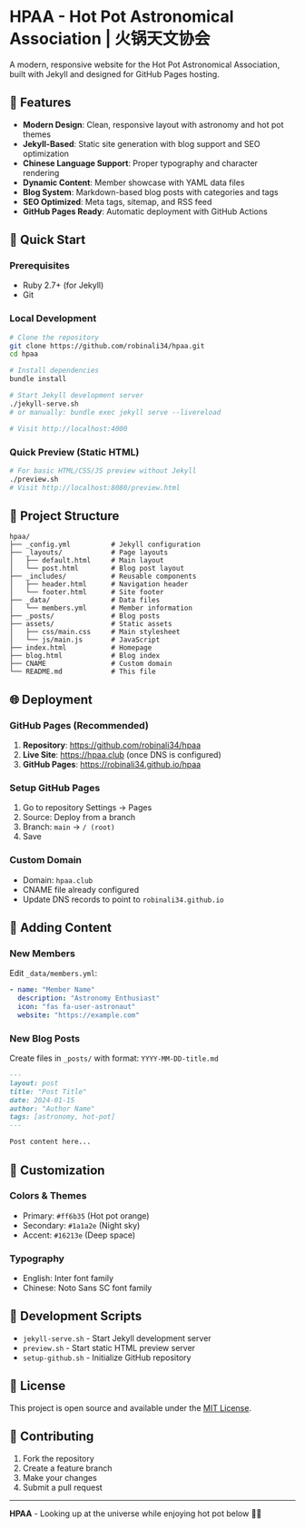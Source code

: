 # HPAA - Hot Pot Astronomical Association | 火锅天文协会

A modern, responsive website for the Hot Pot Astronomical Association, built with Jekyll and designed for GitHub Pages hosting.

## 🌟 Features

- **Modern Design**: Clean, responsive layout with astronomy and hot pot themes
- **Jekyll-Based**: Static site generation with blog support and SEO optimization
- **Chinese Language Support**: Proper typography and character rendering
- **Dynamic Content**: Member showcase with YAML data files
- **Blog System**: Markdown-based blog posts with categories and tags
- **SEO Optimized**: Meta tags, sitemap, and RSS feed
- **GitHub Pages Ready**: Automatic deployment with GitHub Actions

## 🚀 Quick Start

### Prerequisites
- Ruby 2.7+ (for Jekyll)
- Git

### Local Development
```bash
# Clone the repository
git clone https://github.com/robinali34/hpaa.git
cd hpaa

# Install dependencies
bundle install

# Start Jekyll development server
./jekyll-serve.sh
# or manually: bundle exec jekyll serve --livereload

# Visit http://localhost:4000
```

### Quick Preview (Static HTML)
```bash
# For basic HTML/CSS/JS preview without Jekyll
./preview.sh
# Visit http://localhost:8080/preview.html
```

## 📁 Project Structure

```
hpaa/
├── _config.yml          # Jekyll configuration
├── _layouts/            # Page layouts
│   ├── default.html     # Main layout
│   └── post.html        # Blog post layout
├── _includes/           # Reusable components
│   ├── header.html      # Navigation header
│   └── footer.html      # Site footer
├── _data/               # Data files
│   └── members.yml      # Member information
├── _posts/              # Blog posts
├── assets/              # Static assets
│   ├── css/main.css     # Main stylesheet
│   └── js/main.js       # JavaScript
├── index.html           # Homepage
├── blog.html            # Blog index
├── CNAME                # Custom domain
└── README.md            # This file
```

## 🌐 Deployment

### GitHub Pages (Recommended)
1. **Repository**: https://github.com/robinali34/hpaa
2. **Live Site**: https://hpaa.club (once DNS is configured)
3. **GitHub Pages**: https://robinali34.github.io/hpaa

### Setup GitHub Pages
1. Go to repository Settings → Pages
2. Source: Deploy from a branch
3. Branch: `main` → `/ (root)`
4. Save

### Custom Domain
- Domain: `hpaa.club`
- CNAME file already configured
- Update DNS records to point to `robinali34.github.io`

## 📝 Adding Content

### New Members
Edit `_data/members.yml`:
```yaml
- name: "Member Name"
  description: "Astronomy Enthusiast"
  icon: "fas fa-user-astronaut"
  website: "https://example.com"
```

### New Blog Posts
Create files in `_posts/` with format: `YYYY-MM-DD-title.md`
```markdown
---
layout: post
title: "Post Title"
date: 2024-01-15
author: "Author Name"
tags: [astronomy, hot-pot]
---

Post content here...
```

## 🎨 Customization

### Colors & Themes
- Primary: `#ff6b35` (Hot pot orange)
- Secondary: `#1a1a2e` (Night sky)
- Accent: `#16213e` (Deep space)

### Typography
- English: Inter font family
- Chinese: Noto Sans SC font family

## 🔧 Development Scripts

- `jekyll-serve.sh` - Start Jekyll development server
- `preview.sh` - Start static HTML preview server
- `setup-github.sh` - Initialize GitHub repository

## 📄 License

This project is open source and available under the [MIT License](LICENSE).

## 🤝 Contributing

1. Fork the repository
2. Create a feature branch
3. Make your changes
4. Submit a pull request

---

**HPAA** - Looking up at the universe while enjoying hot pot below 🌌🍲 